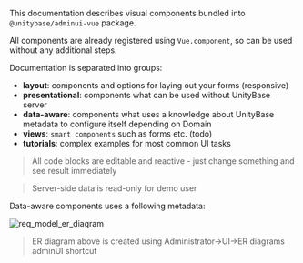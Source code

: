 This documentation describes visual components bundled into `@unitybase/adminui-vue` package.

All components are already registered using `Vue.component`, so can be used without any additional steps.

Documentation is separated into groups:
  - **layout**: components and options for laying out your forms (responsive)
  - **presentational**:  components what can be used without UnityBase server
  - **data-aware**:  components what uses a knowledge about UnityBase metadata to configure itself depending on Domain
  - **views**: `smart components` such as forms etc. (todo)
 - **tutorials**: complex examples for most common UI tasks

> All code blocks are editable and reactive - just change something and see result immediately

> Server-side data is read-only for demo user

Data-aware components uses a following metadata:

![req_model_er_diagram](img/req_model_er_diagram.png)

> ER diagram above is created using Administrator->UI->ER diagrams adminUI shortcut



